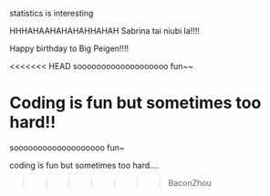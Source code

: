 statistics is interesting


HHHAHAAHAHAHAHHAHAH
Sabrina tai niubi la!!!!

Happy birthday to Big Peigen!!!!

<<<<<<< HEAD
sooooooooooooooooooo fun~~

Coding is fun but sometimes too hard!!
=======
sooooooooooooooooooo fun~

coding is fun but sometimes too hard....
>>>>>>> BaconZhou
